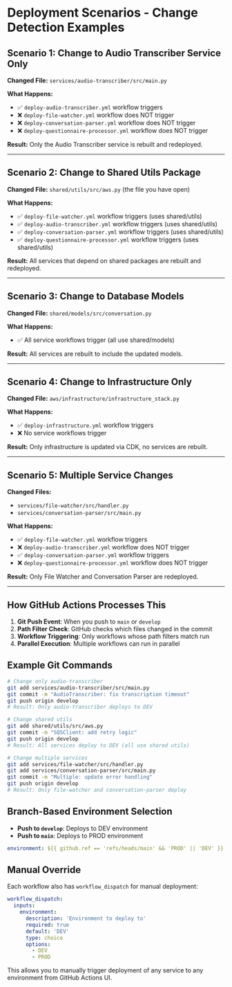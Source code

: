 # Deployment Scenarios - Change Detection Examples

## Scenario 1: Change to Audio Transcriber Service Only

**Changed File:** `services/audio-transcriber/src/main.py`

**What Happens:**
- ✅ `deploy-audio-transcriber.yml` workflow triggers
- ❌ `deploy-file-watcher.yml` workflow does NOT trigger
- ❌ `deploy-conversation-parser.yml` workflow does NOT trigger
- ❌ `deploy-questionnaire-processor.yml` workflow does NOT trigger

**Result:** Only the Audio Transcriber service is rebuilt and redeployed.

---

## Scenario 2: Change to Shared Utils Package

**Changed File:** `shared/utils/src/aws.py` (the file you have open)

**What Happens:**
- ✅ `deploy-file-watcher.yml` workflow triggers (uses shared/utils)
- ✅ `deploy-audio-transcriber.yml` workflow triggers (uses shared/utils)
- ✅ `deploy-conversation-parser.yml` workflow triggers (uses shared/utils)
- ✅ `deploy-questionnaire-processor.yml` workflow triggers (uses shared/utils)

**Result:** All services that depend on shared packages are rebuilt and redeployed.

---

## Scenario 3: Change to Database Models

**Changed File:** `shared/models/src/conversation.py`

**What Happens:**
- ✅ All service workflows trigger (all use shared/models)

**Result:** All services are rebuilt to include the updated models.

---

## Scenario 4: Change to Infrastructure Only

**Changed File:** `aws/infrastructure/infrastructure_stack.py`

**What Happens:**
- ✅ `deploy-infrastructure.yml` workflow triggers
- ❌ No service workflows trigger

**Result:** Only infrastructure is updated via CDK, no services are rebuilt.

---

## Scenario 5: Multiple Service Changes

**Changed Files:** 
- `services/file-watcher/src/handler.py`
- `services/conversation-parser/src/main.py`

**What Happens:**
- ✅ `deploy-file-watcher.yml` workflow triggers
- ❌ `deploy-audio-transcriber.yml` workflow does NOT trigger
- ✅ `deploy-conversation-parser.yml` workflow triggers
- ❌ `deploy-questionnaire-processor.yml` workflow does NOT trigger

**Result:** Only File Watcher and Conversation Parser are redeployed.

---

## How GitHub Actions Processes This

1. **Git Push Event**: When you push to `main` or `develop`
2. **Path Filter Check**: GitHub checks which files changed in the commit
3. **Workflow Triggering**: Only workflows whose path filters match run
4. **Parallel Execution**: Multiple workflows can run in parallel

## Example Git Commands

```bash
# Change only audio-transcriber
git add services/audio-transcriber/src/main.py
git commit -m "AudioTranscriber: fix transcription timeout"
git push origin develop
# Result: Only audio-transcriber deploys to DEV

# Change shared utils
git add shared/utils/src/aws.py
git commit -m "SQSClient: add retry logic"
git push origin develop
# Result: All services deploy to DEV (all use shared utils)

# Change multiple services
git add services/file-watcher/src/handler.py
git add services/conversation-parser/src/main.py
git commit -m "Multiple: update error handling"
git push origin develop
# Result: Only file-watcher and conversation-parser deploy
```

## Branch-Based Environment Selection

- **Push to `develop`**: Deploys to DEV environment
- **Push to `main`**: Deploys to PROD environment

```yaml
environment: ${{ github.ref == 'refs/heads/main' && 'PROD' || 'DEV' }}
```

## Manual Override

Each workflow also has `workflow_dispatch` for manual deployment:

```yaml
workflow_dispatch:
  inputs:
    environment:
      description: 'Environment to deploy to'
      required: true
      default: 'DEV'
      type: choice
      options:
        - DEV
        - PROD
```

This allows you to manually trigger deployment of any service to any environment from GitHub Actions UI.